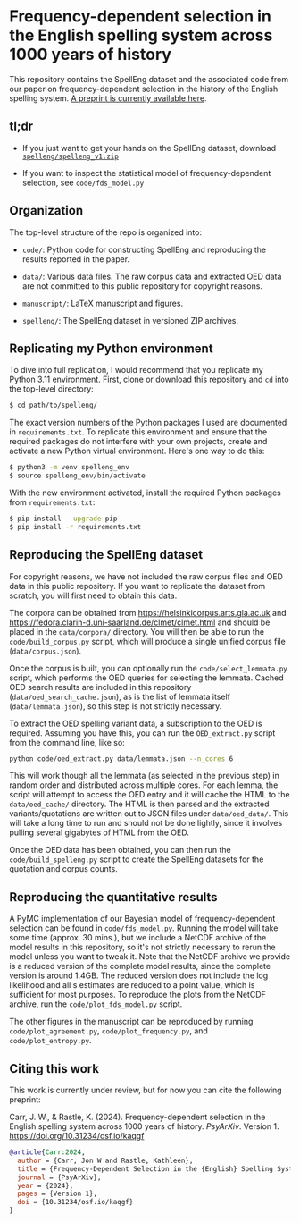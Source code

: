 Frequency-dependent selection in the English spelling system across 1000 years of history
=========================================================================================

This repository contains the SpellEng dataset and the associated code from our paper on frequency-dependent selection in the history of the English spelling system. [A preprint is currently available here](https://doi.org/10.31234/osf.io/kaqgf).


tl;dr
-----

- If you just want to get your hands on the SpellEng dataset, download [`spelleng/spelleng_v1.zip`](https://github.com/jwcarr/spelleng/raw/main/spelleng/spelleng_v1.zip)

- If you want to inspect the statistical model of frequency-dependent selection, see `code/fds_model.py`


Organization
------------

The top-level structure of the repo is organized into:

- `code/`: Python code for constructing SpellEng and reproducing the results reported in the paper.

- `data/`: Various data files. The raw corpus data and extracted OED data are not committed to this public repository for copyright reasons.

- `manuscript/`: LaTeX manuscript and figures.

- `spelleng/`: The SpellEng dataset in versioned ZIP archives.


Replicating my Python environment
---------------------------------

To dive into full replication, I would recommend that you replicate my Python 3.11 environment. First, clone or download this repository and `cd` into the top-level directory:

```bash
$ cd path/to/spelleng/
```

The exact version numbers of the Python packages I used are documented in `requirements.txt`. To replicate this environment and ensure that the required packages do not interfere with your own projects, create and activate a new Python virtual environment. Here's one way to do this:

```bash
$ python3 -m venv spelleng_env
$ source spelleng_env/bin/activate
```

With the new environment activated, install the required Python packages from `requirements.txt`:

```bash
$ pip install --upgrade pip
$ pip install -r requirements.txt
```


Reproducing the SpellEng dataset
--------------------------------

For copyright reasons, we have not included the raw corpus files and OED data in this public repository. If you want to replicate the dataset from scratch, you will first need to obtain this data.

The corpora can be obtained from https://helsinkicorpus.arts.gla.ac.uk and https://fedora.clarin-d.uni-saarland.de/clmet/clmet.html and should be placed in the `data/corpora/` directory. You will then be able to run the `code/build_corpus.py` script, which will produce a single unified corpus file (`data/corpus.json`).

Once the corpus is built, you can optionally run the `code/select_lemmata.py` script, which performs the OED queries for selecting the lemmata. Cached OED search results are included in this repository (`data/oed_search_cache.json`), as is the list of lemmata itself (`data/lemmata.json`), so this step is not strictly necessary.

To extract the OED spelling variant data, a subscription to the OED is required. Assuming you have this, you can run the `OED_extract.py` script from the command line, like so:

```bash
python code/oed_extract.py data/lemmata.json --n_cores 6
```

This will work though all the lemmata (as selected in the previous step) in random order and distributed across multiple cores. For each lemma, the script will attempt to access the OED entry and it will cache the HTML to the `data/oed_cache/` directory. The HTML is then parsed and the extracted variants/quotations are written out to JSON files under `data/oed_data/`. This will take a long time to run and should not be done lightly, since it involves pulling several gigabytes of HTML from the OED.

Once the OED data has been obtained, you can then run the `code/build_spelleng.py` script to create the SpellEng datasets for the quotation and corpus counts.


Reproducing the quantitative results
------------------------------------

A PyMC implementation of our Bayesian model of frequency-dependent selection can be found in `code/fds_model.py`. Running the model will take some time (approx. 30 mins.), but we include a NetCDF archive of the model results in this repository, so it's not strictly necessary to rerun the model unless you want to tweak it. Note that the NetCDF archive we provide is a reduced version of the complete model results, since the complete version is around 1.4GB. The reduced version does not include the log likelihood and all s estimates are reduced to a point value, which is sufficient for most purposes. To reproduce the plots from the NetCDF archive, run the `code/plot_fds_model.py` script.

The other figures in the manuscript can be reproduced by running `code/plot_agreement.py`, `code/plot_frequency.py`, and `code/plot_entropy.py`.


Citing this work
----------------

This work is currently under review, but for now you can cite the following preprint:

Carr, J. W., & Rastle, K. (2024). Frequency-dependent selection in the English spelling system
across 1000 years of history. *PsyArXiv*. Version 1. https://doi.org/10.31234/osf.io/kaqgf

```bibtex
@article{Carr:2024,
  author = {Carr, Jon W and Rastle, Kathleen},
  title = {Frequency-Dependent Selection in the {English} Spelling System across 1000 Years of History},
  journal = {PsyArXiv},
  year = {2024},
  pages = {Version 1},
  doi = {10.31234/osf.io/kaqgf}
}
```
